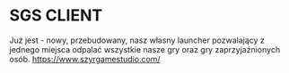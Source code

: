 # SGS CLIENT
Już jest - nowy, przebudowany, nasz własny launcher pozwalający z jednego miejsca
odpalać wszystkie nasze gry oraz gry zaprzyjaźnionych osób.
https://www.szyrgamestudio.com/